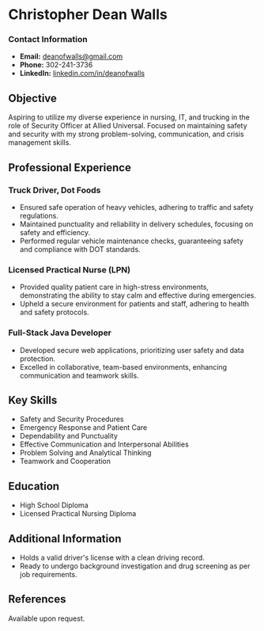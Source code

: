 # Christopher Dean Walls

### Contact Information
- **Email:** deanofwalls@gmail.com
- **Phone:** 302-241-3736
- **LinkedIn:** [linkedin.com/in/deanofwalls](https://www.linkedin.com/in/deanofwalls/)

## Objective
Aspiring to utilize my diverse experience in nursing, IT, and trucking in the role of Security Officer at Allied Universal. Focused on maintaining safety and security with my strong problem-solving, communication, and crisis management skills.

## Professional Experience

### Truck Driver, Dot Foods
- Ensured safe operation of heavy vehicles, adhering to traffic and safety regulations.
- Maintained punctuality and reliability in delivery schedules, focusing on safety and efficiency.
- Performed regular vehicle maintenance checks, guaranteeing safety and compliance with DOT standards.

### Licensed Practical Nurse (LPN)
- Provided quality patient care in high-stress environments, demonstrating the ability to stay calm and effective during emergencies.
- Upheld a secure environment for patients and staff, adhering to health and safety protocols.

### Full-Stack Java Developer
- Developed secure web applications, prioritizing user safety and data protection.
- Excelled in collaborative, team-based environments, enhancing communication and teamwork skills.

## Key Skills
- Safety and Security Procedures
- Emergency Response and Patient Care
- Dependability and Punctuality
- Effective Communication and Interpersonal Abilities
- Problem Solving and Analytical Thinking
- Teamwork and Cooperation

## Education
- High School Diploma
- Licensed Practical Nursing Diploma

## Additional Information
- Holds a valid driver's license with a clean driving record.
- Ready to undergo background investigation and drug screening as per job requirements.

## References
Available upon request.